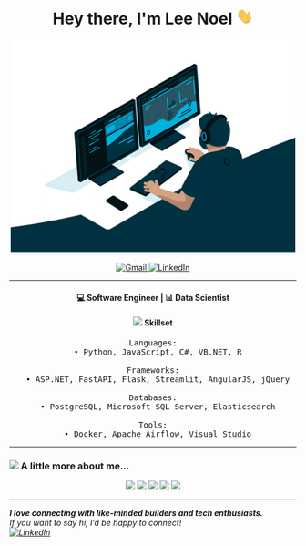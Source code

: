 <h1 align="center"> Hey there, I'm Lee Noel <img src="https://github.com/Khaliladib11/Khaliladib11/blob/main/wave.gif" width="30"> </h1>

<p align="center">
  <img src="https://github.com/Khaliladib11/Khaliladib11/blob/main/giphy.gif" width="500"/>
</p>

<div align="center">

<a href="mailto:leejnoel@gmail.com" target="_blank">
  <img src="https://img.shields.io/badge/Gmail-red?style=for-the-badge&logo=gmail&logoColor=white" alt="Gmail"/>
</a>
<a href="https://www.linkedin.com/in/leejnoel/" target="_blank">
  <img src="https://img.shields.io/badge/LinkedIn-blue?style=for-the-badge&logo=linkedin&logoColor=white" alt="LinkedIn"/>
</a>

</div>

---

<div align="center">
  <h4>💻 Software Engineer | 📊 Data Scientist</h4>
  <h4><img src="https://media.giphy.com/media/giEkKR58desN2ehLLR/giphy.gif" width="90"> Skillset</h4>

<pre>
Languages:
  • Python, JavaScript, C#, VB.NET, R

Frameworks:
  • ASP.NET, FastAPI, Flask, Streamlit, AngularJS, jQuery

Databases:
  • PostgreSQL, Microsoft SQL Server, Elasticsearch

Tools:
  • Docker, Apache Airflow, Visual Studio
</pre>
</div>

---

### <img src="https://media.giphy.com/media/QCQn6e5frpmm7bdTHI/giphy.gif" width="90"> A little more about me...  

<div align="center">

<img src="http://github-profile-summary-cards.vercel.app/api/cards/profile-details?username=LeeLee-00&theme=radical" />
<img src="http://github-profile-summary-cards.vercel.app/api/cards/repos-per-language?username=LeeLee-00&theme=radical" />
<img src="http://github-profile-summary-cards.vercel.app/api/cards/most-commit-language?username=LeeLee-00&theme=radical" />
<img src="http://github-profile-summary-cards.vercel.app/api/cards/stats?username=LeeLee-00&theme=radical" />
<img src="http://github-profile-summary-cards.vercel.app/api/cards/productive-time?username=LeeLee-00&theme=radical&utcOffset=-4" />

</div>

---

<em><b>I love connecting with like-minded builders and tech enthusiasts.</b>  
If you want to say hi, I’d be happy to connect!  
<a href="https://www.linkedin.com/in/leejnoel/" target="_blank">
  <img src="https://img.shields.io/badge/LinkedIn-blue?style=flat-square&logo=linkedin&logoColor=white" alt="LinkedIn"/>
</a>
</em>
